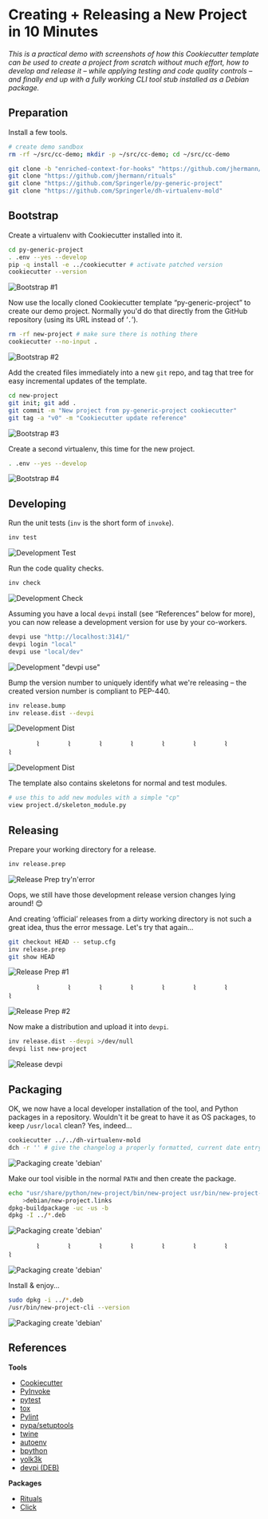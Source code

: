 # Creating + Releasing a New Project in 10 Minutes

_This is a practical demo with screenshots of how this Cookiecutter
template can be used to create a project from scratch without much effort,
how to develop and release it – while applying testing and code quality controls –
and finally end up with a fully working CLI tool stub installed as a Debian package._


## Preparation

Install a few tools.

```sh
# create demo sandbox
rm -rf ~/src/cc-demo; mkdir -p ~/src/cc-demo; cd ~/src/cc-demo

git clone -b "enriched-context-for-hooks" "https://github.com/jhermann/cookiecutter.git"
git clone "https://github.com/jhermann/rituals"
git clone "https://github.com/Springerle/py-generic-project"
git clone "https://github.com/Springerle/dh-virtualenv-mold"
```


## Bootstrap

Create a virtualenv with Cookiecutter installed into it.

```sh
cd py-generic-project
. .env --yes --develop
pip -q install -e ../cookiecutter # activate patched version
cookiecutter --version
```

![Bootstrap #1](img/demo010.png)


Now use the locally cloned Cookiecutter template “py-generic-project”
to create our demo project.
Normally you'd do that directly from the GitHub repository (using its URL instead of ‘``.``’).

```sh
rm -rf new-project # make sure there is nothing there
cookiecutter --no-input .
```

![Bootstrap #2](img/demo020.png)


Add the created files immediately into a new ``git`` repo,
and tag that tree for easy incremental updates of the template.

```sh
cd new-project
git init; git add .
git commit -m "New project from py-generic-project cookiecutter"
git tag -a "v0" -m "Cookiecutter update reference"
```

![Bootstrap #3](img/demo030.png)


Create a second virtualenv, this time for the new project.

```sh
. .env --yes --develop
```

![Bootstrap #4](img/demo040.png)


## Developing

Run the unit tests (``inv`` is the short form of ``invoke``).

```sh
inv test
```

![Development Test](img/demo110.png)


Run the code quality checks.

```sh
inv check
```

![Development Check](img/demo120.png)


Assuming you have a local ``devpi`` install (see “References” below for more),
you can now release a development version for use by your co-workers.

```sh
devpi use "http://localhost:3141/"
devpi login "local"
devpi use "local/dev"
```

![Development "devpi use"](img/demo130.png)


Bump the version number to uniquely identify what we're releasing
– the created version number is compliant to PEP-440.

```sh
inv release.bump
inv release.dist --devpi
```

![Development Dist](img/demo140.png)

    ⌇    ⌇    ⌇    ⌇    ⌇    ⌇    ⌇    ⌇    

![Development Dist](img/demo141.png)


The template also contains skeletons for normal and test modules.

```sh
# use this to add new modules with a simple "cp"
view project.d/skeleton_module.py
```


## Releasing

Prepare your working directory for a release.

```sh
inv release.prep
```

![Release Prep try'n'error](img/demo151.png)


Oops, we still have those development release version changes lying around! :blush:

And creating ‘official’ releases from a dirty working directory is not such a great idea,
thus the error message. Let's try that again…

```sh
git checkout HEAD -- setup.cfg
inv release.prep
git show HEAD
```

![Release Prep #1](img/demo152.png)

    ⌇    ⌇    ⌇    ⌇    ⌇    ⌇    ⌇    ⌇   

![Release Prep #2](img/demo153.png)


Now make a distribution and upload it into ``devpi``.

```sh
inv release.dist --devpi >/dev/null
devpi list new-project
```

![Release devpi](img/demo160.png)


## Packaging

OK, we now have a local developer installation of the tool, and Python packages in a repository.
Wouldn't it be great to have it as OS packages, to keep ``/usr/local`` clean?
Yes, indeed…

```sh
cookiecutter ../../dh-virtualenv-mold
dch -r '' # give the changelog a properly formatted, current date entry
```

![Packaging create 'debian'](img/demo210.png)


Make our tool visible in the normal ``PATH`` and then create the package.

```sh
echo "usr/share/python/new-project/bin/new-project usr/bin/new-project-cli" \
    >debian/new-project.links
dpkg-buildpackage -uc -us -b
dpkg -I ../*.deb
```

![Packaging create 'debian'](img/demo220.png)

    ⌇    ⌇    ⌇    ⌇    ⌇    ⌇    ⌇    ⌇   

![Packaging create 'debian'](img/demo221.png)


Install & enjoy…

```sh
sudo dpkg -i ../*.deb
/usr/bin/new-project-cli --version
```

![Packaging create 'debian'](img/demo230.png)


## References

**Tools**

* [Cookiecutter](http://cookiecutter.readthedocs.io/en/latest/)
* [PyInvoke](http://www.pyinvoke.org/)
* [pytest](http://pytest.org/latest/contents.html)
* [tox](https://tox.readthedocs.io/en/latest/)
* [Pylint](http://docs.pylint.org/)
* [pypa/setuptools](https://bitbucket.org/pypa/setuptools)
* [twine](https://github.com/pypa/twine#twine)
* [autoenv](https://github.com/kennethreitz/autoenv)
* [bpython](http://docs.bpython-interpreter.org/)
* [yolk3k](https://github.com/myint/yolk#yolk)
* [devpi (DEB)](https://github.com/jhermann/devpi-enterprisey/tree/master/debianized-devpi)

**Packages**

* [Rituals](https://jhermann.github.io/rituals)
* [Click](http://click.pocoo.org/)
